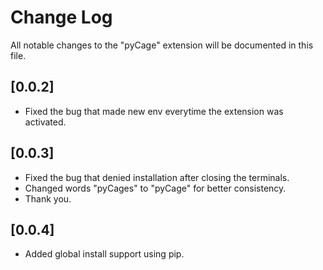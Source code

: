 # Change Log

All notable changes to the "pyCage" extension will be documented in this file.



## [0.0.2]

- Fixed the bug that made new env everytime the extension was activated.

## [0.0.3]

- Fixed the bug that denied installation after closing the terminals.
- Changed words "pyCages" to "pyCage" for better consistency.
- Thank you.

## [0.0.4]

- Added global install support using pip.